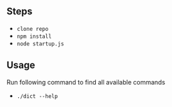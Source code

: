 ## Steps
- `clone repo`
- `npm install`
- `node startup.js`

## Usage
Run following command to find all available commands 
- `./dict --help`

